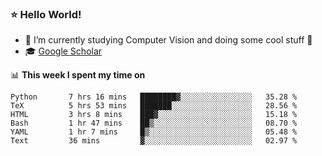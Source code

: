 ### ⭐️ Hello World!

<!--
**hologerry/hologerry** is a ✨ _special_ ✨ repository because its `README.md` (this file) appears on your GitHub profile.

Here are some ideas to get you started:

- 🔭 I’m currently working and studying on Computer Vision
- 🌱 I’m currently learning at Peking University
- 💬 Ask me about 
- 📫 How to reach me: E-mail
- 😄 Pronouns: he/his
- ⚡ Fun fact: Music is the Power
-->


- 🔭 I’m currently studying Computer Vision and doing some cool stuff 🤖
- 🎓 [Google Scholar](https://scholar.google.com/citations?user=3ykqW9wAAAAJ&hl=en)


📊 **This week I spent my time on**

<!--START_SECTION:waka-->

```text
Python       7 hrs 16 mins   ████████▓░░░░░░░░░░░░░░░░   35.28 %
TeX          5 hrs 53 mins   ███████░░░░░░░░░░░░░░░░░░   28.56 %
HTML         3 hrs 8 mins    ███▓░░░░░░░░░░░░░░░░░░░░░   15.18 %
Bash         1 hr 47 mins    ██▒░░░░░░░░░░░░░░░░░░░░░░   08.70 %
YAML         1 hr 7 mins     █▒░░░░░░░░░░░░░░░░░░░░░░░   05.48 %
Text         36 mins         ▓░░░░░░░░░░░░░░░░░░░░░░░░   02.97 %
```

<!--END_SECTION:waka-->

